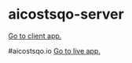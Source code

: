 # aicostsqo-server
[Go to client app.](https://github.com/mustafahincal/aicostsqo-client)

#aicostsqo.io 
[Go to live app.](https://www.aicostsqo.io)

